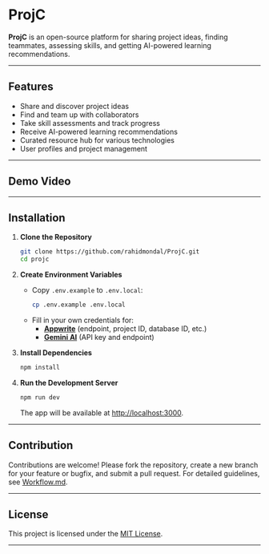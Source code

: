 # ProjC

**ProjC** is an open-source platform for sharing project ideas, finding teammates, assessing skills, and getting AI-powered learning recommendations.

---

## Features

- Share and discover project ideas
- Find and team up with collaborators
- Take skill assessments and track progress
- Receive AI-powered learning recommendations
- Curated resource hub for various technologies
- User profiles and project management

---

## Demo Video




---

## Installation

1. **Clone the Repository**
   ```sh
   git clone https://github.com/rahidmondal/ProjC.git
   cd projc
   ```

2. **Create Environment Variables**
   - Copy `.env.example` to `.env.local`:
     ```sh
     cp .env.example .env.local
     ```
   - Fill in your own credentials for:
     - [**Appwrite**](https://appwrite.io/) (endpoint, project ID, database ID, etc.)
     - [**Gemini AI**](https://aistudio.google.com/app/apikey) (API key and endpoint)

3. **Install Dependencies**
   ```sh
   npm install
   ```

4. **Run the Development Server**
   ```sh
   npm run dev
   ```
   The app will be available at [http://localhost:3000](http://localhost:3000).

---

## Contribution

Contributions are welcome! Please fork the repository, create a new branch for your feature or bugfix, and submit a pull request. For detailed guidelines, see [Workflow.md](Workflow.md).

---

## License

This project is licensed under the [MIT License](LICENSE).

---